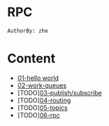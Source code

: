 RPC
===
`AuthorBy: zhe`     

# Content

- [01-hello world](../01-hello-world)
- [02-work-queues](../02-work-queues)
- [TODO][03-publish/subscribe](../03-publish-subscribe)
- [TODO][04-routing](../04-routing)
- [TODO][05-topics](../05-topics)
- [TODO][06-rpc](../06-rpc)
